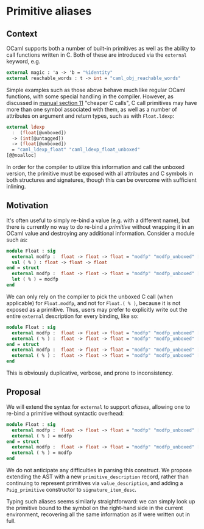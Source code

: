 # Primitive aliases

## Context

OCaml supports both a number of built-in primitives as well as the ability to call
functions written in C. Both of these are introduced via the `external` keyword, e.g.

```ocaml
external magic : 'a -> 'b = "%identity"
external reachable_words : t -> int = "caml_obj_reachable_words"
```

Simple examples such as those above behave much like regular OCaml functions, with some
special handling in the compiler. However, as discussed in
[manual section 11](https://ocaml.org/manual/5.2/intfc.html#s:C-cheaper-call) "cheaper C calls", C call
primitives may have more than one symbol associated with them, as well as a number of
attributes on argument and return types, such as with `Float.ldexp`:

```ocaml
external ldexp
  :  (float[@unboxed])
  -> (int[@untagged])
  -> (float[@unboxed])
  = "caml_ldexp_float" "caml_ldexp_float_unboxed"
[@@noalloc]
```

In order for the compiler to utilize this information and call the unboxed version, the
primitive must be exposed with all attributes and C symbols in both structures and
signatures, though this can be overcome with sufficient inlining.

## Motivation

It's often useful to simply re-bind a value (e.g. with a different name), but there is
currently no way to do re-bind a _primitive_ without wrapping it in an OCaml value and
destroying any additional information. Consider a module such as:

```ocaml
module Float : sig
  external modfp :  float -> float -> float = "modfp" "modfp_unboxed" [@@unboxed]
  val ( % ) : float -> float -> float
end = struct
  external modfp :  float -> float -> float = "modfp" "modfp_unboxed" [@@unboxed]
  let ( % ) = modfp
end
```

We can only rely on the compiler to pick the unboxed C call (when applicable) for
`Float.modfp`, and not for `Float.( % )`, because it is not exposed as a primitive. Thus,
users may prefer to explicitly write out the entire `external` description for every
binding, like so:

```ocaml
module Float : sig
  external modfp :  float -> float -> float = "modfp" "modfp_unboxed" [@@unboxed]
  external ( % ) :  float -> float -> float = "modfp" "modfp_unboxed" [@@unboxed]
end = struct
  external modfp :  float -> float -> float = "modfp" "modfp_unboxed" [@@unboxed]
  external ( % ) :  float -> float -> float = "modfp" "modfp_unboxed" [@@unboxed]
end
```

This is obviously duplicative, verbose, and prone to inconsistency.

## Proposal

We will extend the syntax for `external` to support _aliases_, allowing one to re-bind a
primitive without syntactic overhead:

```ocaml
module Float : sig
  external modfp :  float -> float -> float = "modfp" "modfp_unboxed" [@@unboxed]
  external ( % ) = modfp
end = struct
  external modfp :  float -> float -> float = "modfp" "modfp_unboxed" [@@unboxed]
  external ( % ) = modfp
end
```

We do not anticipate any difficulties in parsing this construct. We propose extending the
AST with a new `primitive_description` record, rather than continuing to represent
primitives via `value_description`, and adding a `Psig_primitive` constructor to
`signature_item_desc`.

Typing such aliases seems similarly straightforward: we can simply look up the primitive
bound to the symbol on the right-hand side in the current environment, recovering all the
same information as if were written out in full.
